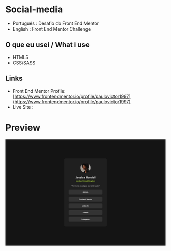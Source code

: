 # Social-media
 - Português : Desafio do Front End Mentor  
 - English : Front End Mentor Challenge
 
## O que eu usei / What i use 
 - HTML5
 - CSS/SASS

## Links 

 - Front End Mentor Profile:[https://www.frontendmentor.io/profile/paulovictor1997](https://www.frontendmentor.io/profile/paulovictor1997)
 - Live Site : []()


# Preview
 ![assets/img/Print.jpg](./assets/img/Print.jpg)

